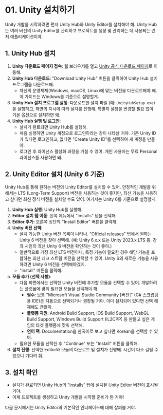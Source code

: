 # 01. Unity 설치하기

Unity 개발을 시작하려면 먼저 Unity Hub와 Unity Editor를 설치해야 해. Unity Hub는 여러 버전의 Unity Editor를 관리하고 프로젝트를 생성 및 관리하는 데 사용되는 런처 애플리케이션이야.

## 1. Unity Hub 설치

1.  **Unity 다운로드 페이지 접속**: 웹 브라우저를 열고 [Unity 공식 다운로드 페이지](https://unity.com/download)로 이동해.
2.  **Unity Hub 다운로드**: "Download Unity Hub" 버튼을 클릭하여 Unity Hub 설치 프로그램을 다운로드해.
    *   자신의 운영체제(Windows, macOS, Linux)에 맞는 버전을 다운로드해야 해. 이 가이드는 Windows를 기준으로 설명할게.
3.  **Unity Hub 설치 프로그램 실행**: 다운로드한 설치 파일 (예: `UnityHubSetup.exe`)을 실행하고, 화면의 지시에 따라 설치를 진행해. 특별히 설정을 변경할 필요 없이 기본 옵션으로 설치하면 돼.
4.  **Unity Hub 실행 및 로그인**:
    *   설치가 완료되면 Unity Hub를 실행해.
    *   처음 실행하면 Unity 계정으로 로그인하라는 창이 나타날 거야. 기존 Unity ID가 있다면 로그인하고, 없다면 "Create Unity ID"를 선택하여 새 계정을 만들어.
    *   로그인 후 라이선스 활성화 과정을 거칠 수 있어. 개인 사용자는 무료 Personal 라이선스를 사용하면 돼.

## 2. Unity Editor 설치 (Unity 6 기준)

Unity Hub를 통해 원하는 버전의 Unity Editor를 설치할 수 있어. 안정적인 개발을 위해서는 LTS (Long-Term Support) 버전을 사용하는 것이 좋지만, 최신 기능을 사용하고 싶다면 최신 정식 버전을 설치할 수도 있어. 여기서는 Unity 6를 기준으로 설명할게.

1.  **Unity Hub 실행**: Unity Hub를 실행해.
2.  **Editor 설치 탭 이동**: 왼쪽 메뉴에서 "Installs" 탭을 선택해.
3.  **Editor 추가**: 오른쪽 상단의 "Install Editor" 버튼을 클릭해.
4.  **Unity 버전 선택**:
    *   설치 가능한 Unity 버전 목록이 나타나. "Official releases" 탭에서 원하는 Unity 6 버전을 찾아 선택해. (예: Unity 6.x.x 또는 Unity 2023.x LTS 등. 강의 시점의 최신 Unity 6 버전을 확인하는 것이 좋아.)
    *   일반적으로 가장 최신 LTS 버전이나, 특정 기능이 필요한 경우 해당 기능을 포함하는 최신 테크 스트림 버전을 선택할 수 있어. Unity 6의 새로운 기능을 사용하려면 Unity 6 버전을 선택해야겠지.
    *   "Install" 버튼을 클릭해.
5.  **모듈 추가 (선택 사항)**:
    *   다음 화면에서는 선택한 Unity 버전에 추가할 모듈을 선택할 수 있어. 개발하려는 플랫폼에 맞춰 필요한 모듈을 선택해야 해.
        *   **필수**: 보통 "Microsoft Visual Studio Community [버전]" (C# 스크립팅용 IDE)은 자동으로 선택되거나 권장될 거야. 이미 설치되어 있다면 선택 해제해도 괜찮아.
        *   **플랫폼 지원**: Android Build Support, iOS Build Support, WebGL Build Support, Windows Build Support (IL2CPP) 등 만들고 싶은 게임의 타겟 플랫폼에 맞춰 선택해.
        *   **언어 팩**: Documentation을 한국어로 보고 싶다면 Korean을 선택할 수 있어.
    *   필요한 모듈을 선택한 후 "Continue" 또는 "Install" 버튼을 클릭해.
6.  **설치 진행**: 선택한 Editor와 모듈의 다운로드 및 설치가 진행돼. 시간이 다소 걸릴 수 있으니 기다려 줘.

## 3. 설치 확인

-   설치가 완료되면 Unity Hub의 "Installs" 탭에 설치된 Unity Editor 버전이 표시될 거야.
-   이제 프로젝트를 생성하고 Unity 개발을 시작할 준비가 된 거야!

다음 문서에서는 Unity Editor의 기본적인 인터페이스에 대해 살펴볼 거야. 